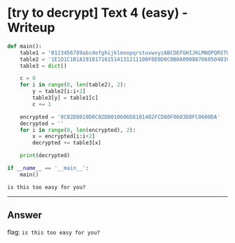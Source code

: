 # [try to decrypt] Text 4 (easy) - Writeup

``` python
def main():
	table1 = '0123456789abcdefghijklmnopqrstuvwxyzABCDEFGHIJKLMNOPQRSTUVWXYZ-_.,;:?! '
	table2 = '1E1D1C1B1A191817161514131211100F0E0D0C0B0A09080706050403020100FFFEFDFCFBFAF9F8F7F6F5F4F3F2F1F0EFEEEDECEBEAE9E8E7E6E5E4E3E2E1E0DFDEDDDCDBDAD9D8'
	table3 = dict()

	c = 0
	for i in range(0, len(table2), 2):
		y = table2[i:i+2]
		table3[y] = table1[c]
		c += 1

	encrypted = '0C02D8010D0C02D8010606D8101402FCD80F0603D8FC0600DA'
	decrypted = ''
	for i in range(0, len(encrypted), 2):
		x = encrypted[i:i+2]
		decrypted += table3[x]

	print(decrypted)

if __name__ == '__main__':
	main()
```
```
is this too easy for you?
```

___

## Answer

flag: `is this too easy for you?`
